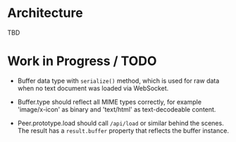 
# Architecture

TBD


# Work in Progress / TODO

- Buffer data type with `serialize()` method, which is
  used for raw data when no text document was loaded
  via WebSocket.

- Buffer.type should reflect all MIME types correctly,
  for example 'image/x-icon' as binary and 'text/html'
  as text-decodeable content.

- Peer.prototype.load should call `/api/load` or similar
  behind the scenes. The result has a `result.buffer`
  property that reflects the buffer instance.


